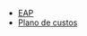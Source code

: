 - [EAP](./documentation/Documentos/eap.md)
- [Plano de custos](./documentation/Documentos/custos.md)